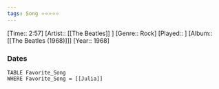 ```yaml
---
tags: Song ⭐⭐⭐⭐⭐ 
---
```

[Time:: 2:57]
[Artist:: [[The Beatles]] ]
[Genre:: Rock]
[Played:: ]
[Album:: [[The Beatles (1968)]]]
[Year:: 1968]
### Dates
````dataview
TABLE Favorite_Song
WHERE Favorite_Song = [[Julia]]
````